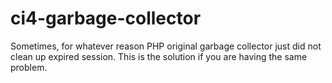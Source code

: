 # ci4-garbage-collector
Sometimes, for whatever reason PHP original garbage collector just did not clean up expired session. This is the solution if you are having the same problem.
